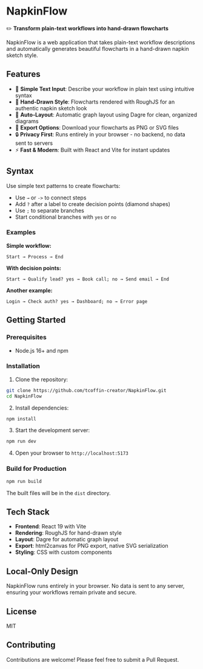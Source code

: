 # NapkinFlow

✏️ **Transform plain-text workflows into hand-drawn flowcharts**

NapkinFlow is a web application that takes plain-text workflow descriptions and automatically generates beautiful flowcharts in a hand-drawn napkin sketch style.

## Features

- 📝 **Simple Text Input**: Describe your workflow in plain text using intuitive syntax
- 🎨 **Hand-Drawn Style**: Flowcharts rendered with RoughJS for an authentic napkin sketch look
- 📐 **Auto-Layout**: Automatic graph layout using Dagre for clean, organized diagrams
- 💾 **Export Options**: Download your flowcharts as PNG or SVG files
- 🔒 **Privacy First**: Runs entirely in your browser - no backend, no data sent to servers
- ⚡ **Fast & Modern**: Built with React and Vite for instant updates

## Syntax

Use simple text patterns to create flowcharts:

- Use `→` or `->` to connect steps
- Add `?` after a label to create decision points (diamond shapes)
- Use `;` to separate branches
- Start conditional branches with `yes` or `no`

### Examples

**Simple workflow:**
```
Start → Process → End
```

**With decision points:**
```
Start → Qualify lead? yes → Book call; no → Send email → End
```

**Another example:**
```
Login → Check auth? yes → Dashboard; no → Error page
```

## Getting Started

### Prerequisites

- Node.js 16+ and npm

### Installation

1. Clone the repository:
```bash
git clone https://github.com/tcoffin-creator/NapkinFlow.git
cd NapkinFlow
```

2. Install dependencies:
```bash
npm install
```

3. Start the development server:
```bash
npm run dev
```

4. Open your browser to `http://localhost:5173`

### Build for Production

```bash
npm run build
```

The built files will be in the `dist` directory.

## Tech Stack

- **Frontend**: React 19 with Vite
- **Rendering**: RoughJS for hand-drawn style
- **Layout**: Dagre for automatic graph layout
- **Export**: html2canvas for PNG export, native SVG serialization
- **Styling**: CSS with custom components

## Local-Only Design

NapkinFlow runs entirely in your browser. No data is sent to any server, ensuring your workflows remain private and secure.

## License

MIT

## Contributing

Contributions are welcome! Please feel free to submit a Pull Request.

